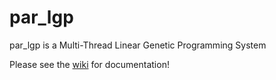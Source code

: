 # par_lgp

par_lgp is a Multi-Thread Linear Genetic Programming System

Please see the [wiki](https://github.com/BigTuna08/par_lgp/wiki) for documentation!
